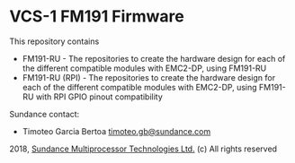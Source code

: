 # VCS-1 FM191 Firmware
This repository contains 
* FM191-RU - The repositories to create the hardware design for each of the different compatible modules with 
           EMC2-DP, using FM191-RU
* FM191-RU (RPI) - The repositories to create the hardware design for each of the different compatible modules with 
           EMC2-DP, using FM191-RU with RPI GPIO pinout compatibility

Sundance contact: 
* Timoteo Garcia Bertoa timoteo.gb@sundance.com

2018, [Sundance Multiprocessor Technologies Ltd.](http://www.sundance.technology/) (c) All rights reserved
